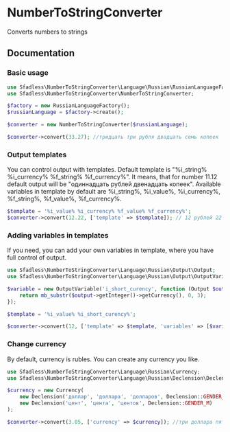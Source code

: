 # NumberToStringConverter

Converts numbers to strings

## Documentation

### Basic usage
```php
use Sfadless\NumberToStringConverter\Language\Russian\RussianLanguageFactory;
use Sfadless\NumberToStringConverter\NumberToStringConverter;

$factory = new RussianLanguageFactory();
$russianLanguage = $factory->create();

$converter = new NumberToStringConverter($russianLanguage);

$converter->convert(33.27); //тридцать три рубля двадцать семь копеек
```

### Output templates
You can control output with templates. Default template is "%i_string% %i_currency% %f_string% %f_currency%". It means, 
that for number 11.12 default output will be "одиннадцать рублей двенадцать копеек".
Available variables in template by default are %i_string%, %i_value%, %i_currency%, %f_string%, %f_value%, %f_currency%.
```php
$template = '%i_value% %i_currency% %f_value% %f_currency%';
$converter->convert(12.22, ['template' => $template]); // 12 рублей 22 копейки
```

### Adding variables in templates
If you need, you can add your own variables in template, where you have full control of output.
```php
use Sfadless\NumberToStringConverter\Language\Russian\Output\Output;
use Sfadless\NumberToStringConverter\Language\Russian\Output\OutputVariable;

$variable = new OutputVariable('i_short_curency', function (Output $output) {
    return mb_substr($output->getInteger()->getCurrency(), 0, 3);
});

$template = '%i_value% %i_short_curency%';

$converter->convert(12, ['template' => $template, 'variables' => [$variable]]); // 12 руб
```

### Change currency
By default, currency is rubles. You can create any currency you like.

```php
use Sfadless\NumberToStringConverter\Language\Russian\Currency;
use Sfadless\NumberToStringConverter\Language\Russian\Declension\Declension;

$currency = new Currency(
    new Declension('доллар', 'доллара', 'долларов', Declension::GENDER_M),
    new Declension('цент', 'цента', 'центов', Declension::GENDER_M)
);

$converter->convert(3.05, ['currency' => $currency]); //три доллара пять центов
```